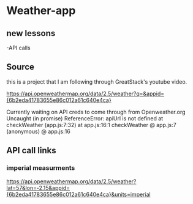 # Weather-app

## new lessons
-API calls

## Source
this is a project that I am following through GreatStack's youtube video.

https://api.openweathermap.org/data/2.5/weather?q=&appid={6b2eda41783655e86c012a61c640e4ca} 


Currently waiting on API creds to come through from Openweather.org
Uncaught (in promise) ReferenceError: apiUrl is not defined
    at checkWeather (app.js:7:32)
    at app.js:16:1
checkWeather @ app.js:7
(anonymous) @ app.js:16


## API call links

### imperial measurments
https://api.openweathermap.org/data/2.5/weather?lat=57&lon=-2.15&appid={6b2eda41783655e86c012a61c640e4ca}&units=imperial


